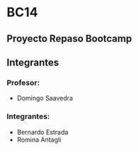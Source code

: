# BC14

## Proyecto Repaso Bootcamp

## Integrantes

### Profesor:
 - Domingo Saavedra

### Integrantes:
- Bernardo Estrada
- Romina Antagli
